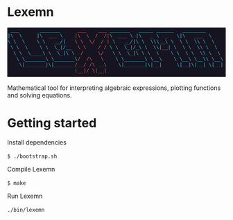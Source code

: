 # Lexemn

![Lexemn Logo](./assets/lexemn-logo.png)

Mathematical tool for interpreting algebraic expressions, plotting functions and solving equations.

# Getting started

Install dependencies

`$ ./bootstrap.sh`

Compile Lexemn

`$ make`

Run Lexemn

`./bin/lexemn`
